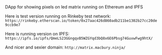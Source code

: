 DApp for showing pixels on led matrix running on Ethereum and IPFS

Here is test version running on Rinkeby test network:
`https://rinkeby.etherscan.io/token/0x27aac426d860adb211be1302b27cc20de9ccb9e7`

Here is running version on IPFS:
`https://ipfs.io/ipfs/QmeLS23GGngqvB5WZGYqd3bQ8x6E6Pbsg74GuvwFwg9htX/`

And nicer and sexier domain:
`http://matrix.macbury.ninja/`
